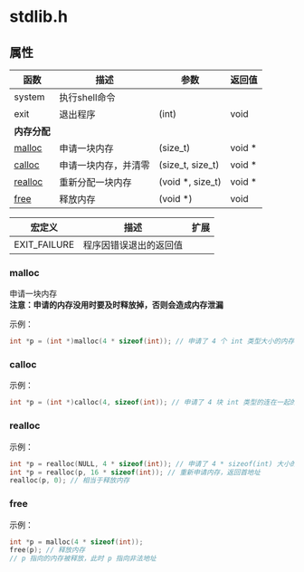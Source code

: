 # stdlib.h

## 属性

| 函数 | 描述 | 参数 | 返回值 |
| --- | --- | --- | --- |
| system | 执行shell命令 |  |  |
| exit | 退出程序 | (int) | void |
| **内存分配** |  |  |  |
| [malloc](#malloc) | 申请一块内存 | (size_t) | void * |
| [calloc](#calloc) | 申请一块内存，并清零 | (size_t, size_t) | void * |
| [realloc](#realloc) | 重新分配一块内存 | (void *, size_t) | void * |
| [free](#free) | 释放内存 | (void *) | void |

| 宏定义 | 描述 | 扩展 |
| --- | --- | --- |
| EXIT_FAILURE | 程序因错误退出的返回值 |  |

### malloc

申请一块内存  
**注意：申请的内存没用时要及时释放掉，否则会造成内存泄漏**

示例：

```c
int *p = (int *)malloc(4 * sizeof(int)); // 申请了 4 个 int 类型大小的内存，返回首地址
```

### calloc

示例：

```c
int *p = (int *)calloc(4, sizeof(int)); // 申请了 4 块 int 类型的连在一起的内存，返回首地址
```

### realloc

示例：

```c
int *p = realloc(NULL, 4 * sizeof(int)); // 申请了 4 * sizeof(int) 大小的内存，返回首地址
int *p = realloc(p, 16 * sizeof(int)); // 重新申请内存，返回首地址
realloc(p, 0); // 相当于释放内存
```

### free

示例：

```c
int *p = malloc(4 * sizeof(int));
free(p); // 释放内存
// p 指向的内存被释放，此时 p 指向非法地址
```
